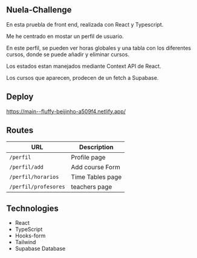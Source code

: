 ## Nuela-Challenge

En esta pruebla de front end, realizada con React y Typescript.

Me he centrado en mostar un perfil de usuario.

En este perfil, se pueden ver horas globales y una tabla con los diferentes cursos, donde se puede añadir y eliminar cursos.

Los estados estan manejados mediante Context API de React.

Los cursos que aparecen, prodecen de un fetch a Supabase.

## Deploy

https://main--fluffy-beijinho-a509f4.netlify.app/

## Routes

| URL                  | Description      |
| -------------------- | ---------------- |
| `/perfil`            | Profile page     |
| `/perfil/add`        | Add course Form  |
| `/perfil/horarios`   | Time Tables page |
| `/perfil/profesores` | teachers page    |

## Technologies

- React
- TypeScript
- Hooks-form
- Tailwind
- Supabase Database
